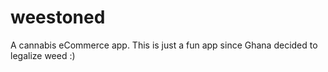 # weestoned
A cannabis eCommerce app. This is just a fun app since Ghana decided to legalize weed :)
